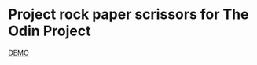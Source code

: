 # Project rock paper scrissors  for The Odin Project

<a href=https://szoker527.github.io/rock-paper-scissors-new>DEMO</a> 